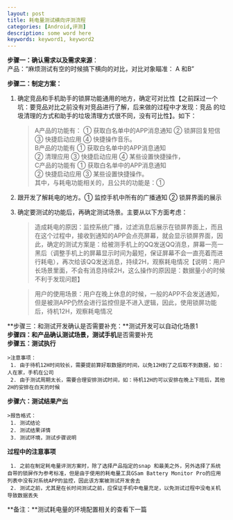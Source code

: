 ```yaml
---
layout: post
title: 耗电量测试横向评测流程
categories: [Android,评测]
description: some word here
keywords: keyword1, keyword2
---
```


**步骤一：确认需求以及需求来源**：  
  产品：“麻烦测试有空的时候搞下横向的对比，对比对象瞄准： A 和B”


**步骤二：制定方案：**            

 1. 确定竞品和手机助手的锁屏功能通用的地方，确定可对比性【之前踩过一个坑：要竞品对比之前没有对竞品进行了解，后来做的过程中才发现：竞品
    的垃圾清理的方式和助手的垃圾清理方式很不同，没有可比性】。如下：  
    >A产品的功能有：
     ① 获取白名单中的APP消息通知
     ② 锁屏回复短信 
     ③ 快捷启动应用 
     ④ 快捷操作音乐。  
    >B产品的功能有
     ① 获取白名单中的APP消息通知  
     ② 清理应用 
     ③  快捷启动应用 
     ④ 某些设置快捷操作，   
    >C产品的功能有
     ① 获取白名单中的APP消息通知  
     ②  快捷启动应用 
     ③  某些设置快捷操作。  
    >其中，与耗电功能相关的，且公共的功能是：①
          

 2. 跟开发了解耗电的地方。① 监控手机中所有的广播通知 ② 锁屏界面的展示
         
 3. 确定要测试的功能后，再确定测试场景。主要从以下方面考虑：  
               
    >造成耗电的原因：监控系统广播，过滤消息后展示在锁屏界面上，而且在这个过程中，接收到通知的APP会点亮屏幕，就会显示锁屏界面，因此，确定的测试方案是：给被测手机上的QQ发送QQ消息，屏幕一亮一黑后（调整手机上的屏幕显示时间为最短，保证屏幕不会一直亮着而进行耗电），再次给该QQ发送消息，持续2H，观察耗电情况【说明：用户长场景里面，不会有消息持续2H，这么操作的原因是：数据量小的时候不利于发现问题】
               
    >用户的使用场景：用户在晚上休息的时候，一般的APP不会发送通知，但是被测APP仍然会进行监控但是不进入逻辑，因此，使用锁屏功能后，待机12H，观察耗电情况

**步骤三：和测试开发确认是否需要补充：**测试开发可以自动化场景1  
**步骤四：和产品确认测试场景，测试手机**是否需要补充  
**步骤五：测试执行**

    >注意事项：
     1. 由于待机12H时间较长，需要提前算好取数据的时间，以免12H到了之后取不到数据，如：人在家，手机在公司
     2. 由于测试周期太长，需要合理安排测试时间，如：待机12H的可以安排在晚上下班后，其他2H的安排在白天的时候

**步骤六：测试结果产出**

    >报告格式：
     1. 测试结论
     2. 测试结果详情
     3. 测试环境，测试步骤说明


**过程中的注意事项**

     1. 之前在制定耗电量评测方案时，除了选择产品指定的snap 和最美之外，另外选择了系统自带的锁屏作为参考标准，但是由于使用的耗电量工具GSam Battery Monitor Pro的应用列表中没有对系统APP的监控，因此该方案被测试开发舍去
     2. 测试之前，尤其是在长时间测试之前，应保证手机中电量充足，以免测试过程中没电关机导致数据丢失


**备注：**测试耗电量的环境配置相关的查看下一篇



